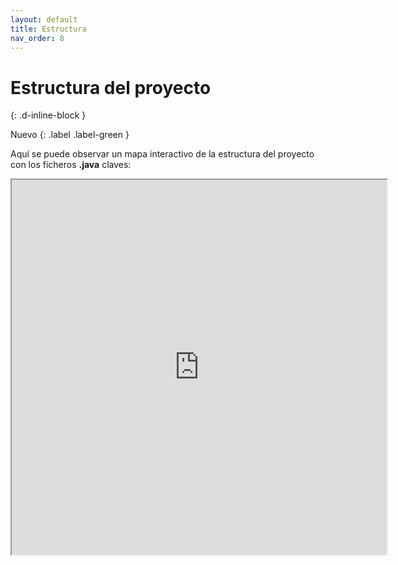 ```yaml
---
layout: default
title: Estructura
nav_order: 8
---
```


# Estructura del proyecto
{: .d-inline-block }

Nuevo {: .label .label-green }

Aquí se puede observar un mapa interactivo de la estructura del proyecto con los ficheros **.java** claves:

<iframe id="inlineFrameExample" title="Inline Frame Example" width="600" height="600" src="https://guillergood.github.io/doc/estructura.html"></iframe>